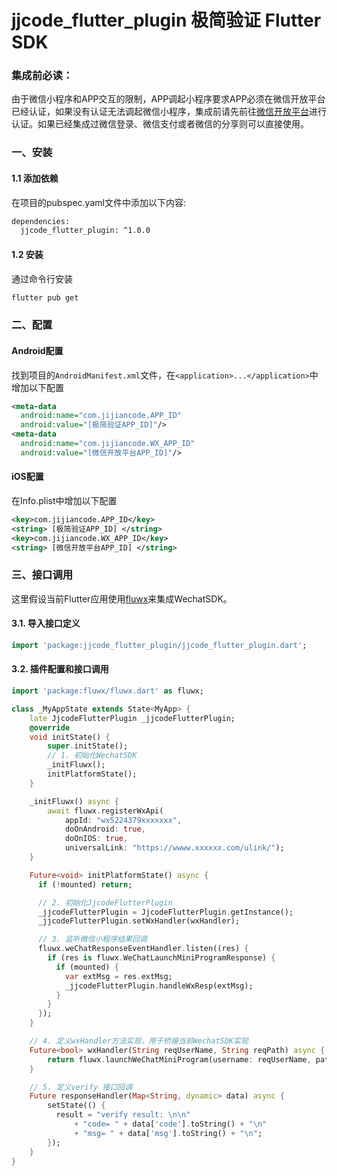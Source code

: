 # jjcode_flutter_plugin 极简验证 Flutter SDK

### 集成前必读：

由于微信小程序和APP交互的限制，APP调起小程序要求APP必须在微信开放平台已经认证，如果没有认证无法调起微信小程序，集成前请先前往[微信开放平台](https://open.weixin.qq.com/)进行认证。如果已经集成过微信登录、微信支付或者微信的分享则可以直接使用。

### 一、安装

#### 1.1 添加依赖

在项目的pubspec.yaml文件中添加以下内容:

``` xml
dependencies:
  jjcode_flutter_plugin: ^1.0.0
```

#### 1.2 安装

通过命令行安装

```cmd
flutter pub get
```

### 二、配置

#### Android配置
找到项目的`AndroidManifest.xml`文件，在`<application>...</application>`中增加以下配置

```xml
<meta-data
  android:name="com.jijiancode.APP_ID"
  android:value="[极简验证APP_ID]"/>
<meta-data
  android:name="com.jijiancode.WX_APP_ID"
  android:value="[微信开放平台APP_ID]"/>
```

#### iOS配置
在Info.plist中增加以下配置

```xml
<key>com.jijiancode.APP_ID</key>
<string> [极简验证APP_ID] </string>
<key>com.jijiancode.WX_APP_ID</key>
<string> [微信开放平台APP_ID] </string>
```

### 三、接口调用

这里假设当前Flutter应用使用[fluwx](https://pub.dev/packages/fluwx)来集成WechatSDK。

#### 3.1. 导入接口定义

```dart
import 'package:jjcode_flutter_plugin/jjcode_flutter_plugin.dart';
```

#### 3.2. 插件配置和接口调用

```dart
import 'package:fluwx/fluwx.dart' as fluwx;

class _MyAppState extends State<MyApp> {
    late JjcodeFlutterPlugin _jjcodeFlutterPlugin;
    @override
    void initState() {
        super.initState();
        // 1. 初始化WechatSDK
        _initFluwx();
        initPlatformState();
    }

    _initFluwx() async {
        await fluwx.registerWxApi(
            appId: "wx5224379xxxxxxx",
            doOnAndroid: true,
            doOnIOS: true,
            universalLink: "https://wwww.xxxxxx.com/ulink/");
    }

    Future<void> initPlatformState() async {
      if (!mounted) return;

      // 2. 初始化JjcodeFlutterPlugin
      _jjcodeFlutterPlugin = JjcodeFlutterPlugin.getInstance();
      _jjcodeFlutterPlugin.setWxHandler(wxHandler);

      // 3. 监听微信小程序结果回调
      fluwx.weChatResponseEventHandler.listen((res) {
        if (res is fluwx.WeChatLaunchMiniProgramResponse) {
          if (mounted) {
            var extMsg = res.extMsg;
            _jjcodeFlutterPlugin.handleWxResp(extMsg);
          }
        }
      });
    }

    // 4. 定义wxHandler方法实现，用于桥接当前WechatSDK实现
    Future<bool> wxHandler(String reqUserName, String reqPath) async {
        return fluwx.launchWeChatMiniProgram(username: reqUserName, path: reqPath);
    }

    // 5. 定义verify 接口回调
    Future responseHandler(Map<String, dynamic> data) async {
        setState(() {
          result = "verify result: \n\n"
              + "code= " + data['code'].toString() + "\n"
              + "msg= " + data['msg'].toString() + "\n";
        });
    }
}
```


